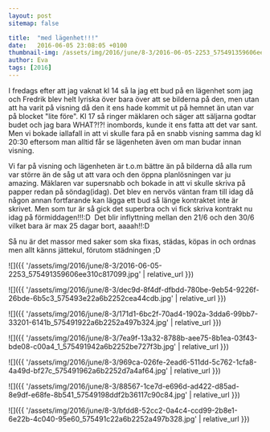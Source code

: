```yaml
---
layout: post
sitemap: false

title:  "med lägenhet!!!"
date:   2016-06-05 23:08:05 +0100
thumbnail-img: /assets/img/2016/june/8-3/2016-06-05-2253_575491359606ee310c817099.jpg
author: Eva
tags: [2016]
---
```


I fredags efter att jag vaknat kl 14 så la jag ett bud på en lägenhet som jag och Fredrik blev helt lyriska över bara över att se bilderna på den, men utan att ha varit på visning då den it ens hade kommit ut på hemnet än utan var på blocket "lite före". Kl 17 så ringer mäklaren och säger att säljarna godtar budet och jag bara WHAT?!?! inombords, kunde it ens fatta att det var sant. Men vi bokade iallafall in att vi skulle fara på en snabb visning samma dag kl 20:30 eftersom man alltid får se lägenheten även om man budar innan visning. 

Vi far på visning och lägenheten är t.o.m bättre än på bilderna då alla rum var större än de såg ut att vara och den öppna planlösningen var ju amazing. Mäklaren var supersnabb och bokade in att vi skulle skriva på papper redan på söndag(idag). Det blev en nervös väntan fram till idag då någon annan fortfarande kan lägga ett bud så länge kontraktet inte är skrivet. Men som tur är så gick det superbra och vi fick skriva kontrakt nu idag på förmiddagen!!!:D  Det blir inflyttning mellan den 21/6 och den 30/6 vilket bara är max 25 dagar bort, aaaah!!:D

Så nu är det massor med saker som ska fixas, städas, köpas in och ordnas men allt känns jättekul, förutom städningen ;D

![]({{ '/assets/img/2016/june/8-3/2016-06-05-2253_575491359606ee310c817099.jpg'  | relative_url }})

![]({{ '/assets/img/2016/june/8-3/dec9d-8f4df-dfbdd-780be-9eb54-9226f-26bde-6b5c3_575493e22a6b2252cea44cdb.jpg'  | relative_url }})

![]({{ '/assets/img/2016/june/8-3/171d1-6bc2f-70ad4-1902a-3dda6-99bb7-33201-6141b_575491922a6b2252a497b324.jpg'  | relative_url }})

![]({{ '/assets/img/2016/june/8-3/7ea9f-13a32-8788b-aee75-8b1ea-03f43-bde08-c00a4_1_575491942a6b2252be727f3b.jpg'  | relative_url }})

![]({{ '/assets/img/2016/june/8-3/969ca-026fe-2ead6-511dd-5c762-1cfa8-4a49d-bf27c_575491962a6b2252d7a4af64.jpg'  | relative_url }})

![]({{ '/assets/img/2016/june/8-3/88567-1ce7d-e696d-ad422-d85ad-8e9df-e68fe-8b541_57549198ddf2b36117c90c84.jpg'  | relative_url }})

![]({{ '/assets/img/2016/june/8-3/bfdd8-52cc2-0a4c4-ccd99-2b8e1-6e22b-4c040-95e60_575491c22a6b2252a497b328.jpg'  | relative_url }})

